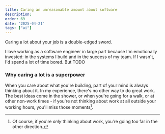```yaml
---
title: Caring an unreasonable amount about software
description: 
order: 69
date: '2025-04-21'
tags: ["ai"]
---
```


Caring a lot about your job is a double-edged sword. 

I love working as a software engineer in large part because I'm emotionally invested: in the systems I build and in the success of my team. If I wasn't, I'd spend a lot of time bored. But TODO

### Why caring a lot is a superpower

When you care about what you're building, part of your mind is always thinking about it. In my experience, there's no other way to do great work. The best ideas come in the shower, or when you're going for a walk, or at other non-work times - if you're not thinking about work at all outside your working hours, you'll miss those moments[^1]. 

[^1]: Of course, if you're _only_ thinking about work, you're going too far in the other direction.
